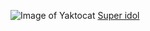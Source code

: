 ![Image of Yaktocat](https://octodex.github.com/images/yaktocat.png)
[Super idol](https://www.youtube.com)
